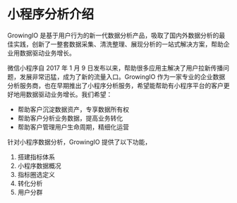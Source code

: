 # 小程序分析介绍

GrowingIO 是基于用户行为的新一代数据分析产品，吸取了国内外数据分析的最佳实践，创新了一整套数据采集、清洗整理、展现分析的一站式解决方案，帮助企业用数据驱动业务增长。

微信小程序自 2017  年 1 月 9 日发布以来，帮助很多应用主解决了用户拉新传播问题，发展非常迅猛，成为了新的流量入口。GrowingIO 作为一家专业的企业数据分析服务商，也在早期推出了小程序分析服务，希望能帮助有小程序平台的客户更好地用数据驱动业务增长。我们希望：

* 帮助客户沉淀数据资产，专享数据所有权
* 帮助客户分析业务数据，提高业务转化
* 帮助客户管理用户生命周期，精细化运营

针对小程序数据分析，GrowingIO 提供了以下功能，

1. 搭建指标体系
2. 小程序数据概况
3. 指标圈选定义
4. 转化分析
5. 用户分群


